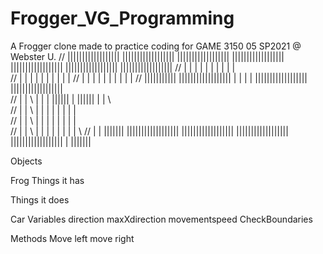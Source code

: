 # Frogger_VG_Programming
A Frogger clone made to practice coding for GAME 3150 05 SP2021 @ Webster U.
// ||||||||||||||||||  ||||||||||||||||||  ||||||||||||||||||  ||||||||||||||||||  ||||||||||||||||||  ||||||||||||||||||  ||||||||||||||||||
// |                   |                |  |                |  |                   |                   |                   |                |  
// |                   |                |  |                |  |                   |                   |                   |                |
// |                   |                |  |                |  |                   |                   |                   |                |
// |||||||||||         ||||||||||||||||||  |                |  |                   |                   ||||||||||||||||||  ||||||||||||||||||             
// |                   | \                 |                |  |           ||||||  |           ||||||  |                   | \  
// |                   |   \               |                |  |                |  |                |  |                   |   \
// |                   |     \             |                |  |                |  |                |  |                   |     \
// |                   |       \           |                |  |                |  |                |  |                   |       \ 
// |                   |         \|||||||  ||||||||||||||||||  ||||||||||||||||||  ||||||||||||||||||  ||||||||||||||||||  |         \|||||||

Objects

Frog
Things it has

Things it does


Car
Variables
direction
maxXdirection
movementspeed
CheckBoundaries

Methods
Move left
move right


